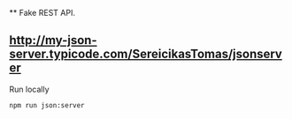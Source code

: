 ** Fake REST API.

http://my-json-server.typicode.com/SereicikasTomas/jsonserver
---

Run locally

```
npm run json:server
```

